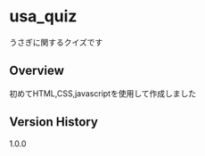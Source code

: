 # usa_quiz
うさぎに関するクイズです

## Overview
初めてHTML,CSS,javascriptを使用して作成しました


##  Version History
1.0.0 
